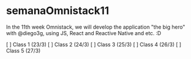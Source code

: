 # semanaOmnistack11
In the 11th week Omnistack, we will develop the application "the big hero" with @diego3g, using JS, React and Reactive Native and etc. :D

[ ] Class 1 (23/3)
[ ] Class 2 (24/3)
[ ] Class 3 (25/3)
[ ] Class 4 (26/3)
[ ] Class 5 (27/3)
